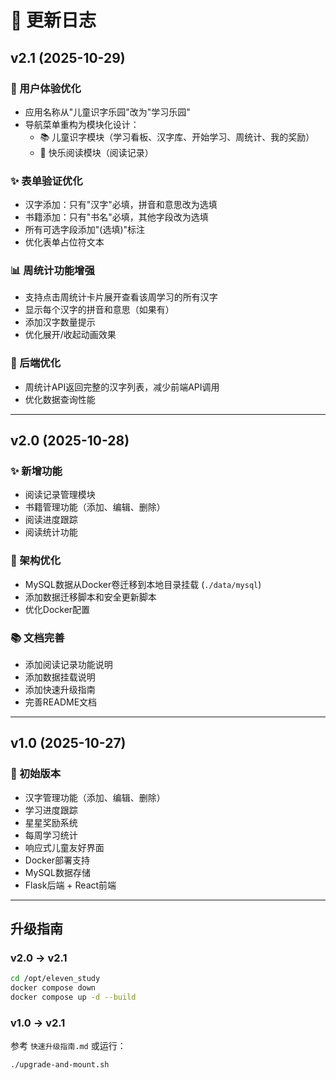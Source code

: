 # 📝 更新日志

## v2.1 (2025-10-29)

### 🎨 用户体验优化
- 应用名称从"儿童识字乐园"改为"学习乐园"
- 导航菜单重构为模块化设计：
  - 📚 儿童识字模块（学习看板、汉字库、开始学习、周统计、我的奖励）
  - 📖 快乐阅读模块（阅读记录）

### ✨ 表单验证优化
- 汉字添加：只有"汉字"必填，拼音和意思改为选填
- 书籍添加：只有"书名"必填，其他字段改为选填
- 所有可选字段添加"(选填)"标注
- 优化表单占位符文本

### 📊 周统计功能增强
- 支持点击周统计卡片展开查看该周学习的所有汉字
- 显示每个汉字的拼音和意思（如果有）
- 添加汉字数量提示
- 优化展开/收起动画效果

### 🔧 后端优化
- 周统计API返回完整的汉字列表，减少前端API调用
- 优化数据查询性能

---

## v2.0 (2025-10-28)

### ✨ 新增功能
- 阅读记录管理模块
- 书籍管理功能（添加、编辑、删除）
- 阅读进度跟踪
- 阅读统计功能

### 🔧 架构优化
- MySQL数据从Docker卷迁移到本地目录挂载 (`./data/mysql`)
- 添加数据迁移脚本和安全更新脚本
- 优化Docker配置

### 📚 文档完善
- 添加阅读记录功能说明
- 添加数据挂载说明
- 添加快速升级指南
- 完善README文档

---

## v1.0 (2025-10-27)

### 🎉 初始版本
- 汉字管理功能（添加、编辑、删除）
- 学习进度跟踪
- 星星奖励系统
- 每周学习统计
- 响应式儿童友好界面
- Docker部署支持
- MySQL数据存储
- Flask后端 + React前端

---

## 升级指南

### v2.0 → v2.1
```bash
cd /opt/eleven_study
docker compose down
docker compose up -d --build
```

### v1.0 → v2.1
参考 `快速升级指南.md` 或运行：
```bash
./upgrade-and-mount.sh
```

